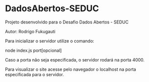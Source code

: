 # DadosAbertos-SEDUC

Projeto desenvolvido para o Desafio Dados Abertos - SEDUC

Autor: Rodrigo Fukugauti

Para inicializar o servidor utilize o comando:

node index.js port[opcional]

Caso a porta não seja especificada, o servidor rodará na porta 4000.

Para visualizar o site acesse pelo navegador o localhost na porta especificada para o servidor.
